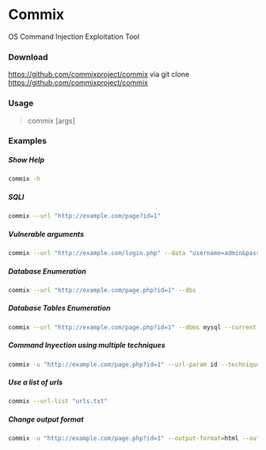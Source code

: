 # Commix
OS Command Injection Exploitation Tool

### Download
https://github.com/commixproject/commix via git clone https://github.com/commixproject/commix

### Usage  
> commix [args]
  
### Examples   
##### Show Help
```bash
commix -h
```

##### SQLI 
```bash
commix --url "http://example.com/page?id=1"
```

##### Vulnerable arguments
```bash
commix --url "http://example.com/login.php" --data "username=admin&password=test" --cookie "sessionid=123"
```

##### Database Enumeration 
```bash
commix --url "http://example.com/page.php?id=1" --dbs
```

##### Database Tables Enumeration
```bash
commix --url "http://example.com/page.php?id=1" --dbms mysql --current-db --tables
```

##### Command Inyection using multiple techniques
```bash
commix -u "http://example.com/page.php?id=1" --url-param id --technique=1,2,3
```

##### Use a list of urls
```bash
commix --url-list "urls.txt"
```

##### Change output format
```bash
commix -u "http://example.com/page.php?id=1" --output-format=html --output-dir="/path/to/output"
```


